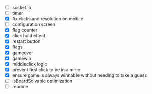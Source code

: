 - [ ] socket.io
- [ ] timer
- [X] fix clicks and resolution on mobile
- [ ] configuration screen
- [X] flag counter
- [X] click hold effect
- [X] restart button
- [X] flags
- [X] gameover
- [X] gamewin
- [X] middleclick logic
- [X] prevent first click to be in a mine
- [X] ensure game is always winnable without needing to take a guess
- [ ] isBoardSolvable optimization
- [ ] readme